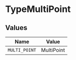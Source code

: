 # TypeMultiPoint


## Values

| Name          | Value         |
| ------------- | ------------- |
| `MULTI_POINT` | MultiPoint    |